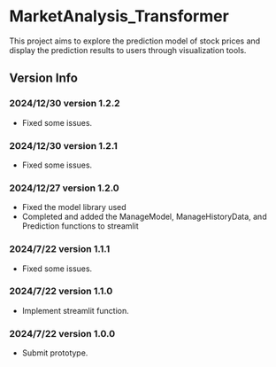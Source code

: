 # MarketAnalysis_Transformer

This project aims to explore the prediction model of stock prices and display the prediction results to users through visualization tools.

## Version Info
### 2024/12/30 version 1.2.2
- Fixed some issues.

### 2024/12/30 version 1.2.1
- Fixed some issues.

### 2024/12/27 version 1.2.0
- Fixed the model library used
- Completed and added the ManageModel, ManageHistoryData, and Prediction functions to streamlit

### 2024/7/22 version 1.1.1
- Fixed some issues.

### 2024/7/22 version 1.1.0
- Implement streamlit function.

### 2024/7/22 version 1.0.0
- Submit prototype.

